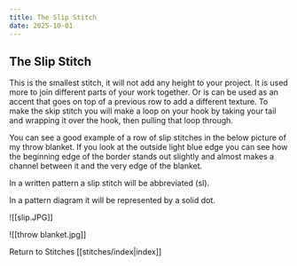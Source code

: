 ```yaml
---
title: The Slip Stitch
date: 2025-10-01
---
```


## The Slip Stitch
This is the smallest stitch, it will not add any height to your project. It is used more to join different parts of your work together. Or is can be used as an accent that goes on top of a previous row to add a different texture. To make the skip stitch you will make a loop on your hook by taking your tail and wrapping it over the hook, then pulling that loop through. 

You can see a good example of a row of slip stitches in the below picture of my throw blanket. If you look at the outside light blue edge you can see how the beginning edge of the border stands out slightly and almost makes a channel between it and the very edge of the blanket. 

In a written pattern a slip stitch will be abbreviated (sl).

In a pattern diagram it will be represented by a solid dot.

![[slip.JPG]]

![[throw blanket.jpg]]

Return to Stitches [[stitches/index|index]]